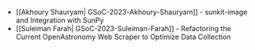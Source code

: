 
* [[Akhoury Shauryam| GSoC-2023-Akhoury-Shauryam]] - sunkit-image and Integration with SunPy
* [[Suleiman Farah| GSoC-2023-Suleiman-Farah]] - Refactoring the Current OpenAstronomy Web Scraper to Optimize Data Collection